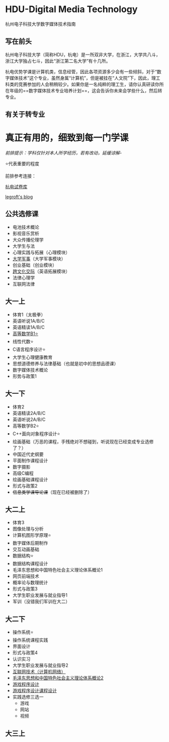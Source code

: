 # HDU-Digital Media Technology
 杭州电子科技大学数字媒体技术指南

## 写在前头

杭州电子科技大学（简称HDU，杭电）是一所双非大学，在浙江，大学共八斗，浙江大学独占七斗，因此“浙江第二名大学”有十几所。

杭电优势学课是计算机类，信息经管，因此各项资源多少会有一些倾斜，对于“数字媒体技术”这个专业，虽然身属“计算机”，但是被挂在“人文院”下，因此，理工科类的竞赛参加的人会稍稍较少。如果你是一名纯粹的理工生，请你认真研读你所在年级的==数字媒体技术专业培养计划==，这会告诉你未来会学些什么，然后转专业。

## 有关于转专业



# 真正有用的，细致到每一门学课

*前排提示：学科仅针对本人所学经历，若有改动，延缓谅解-*

⭐代表重要的程度

前排参考连接：

[杭电试卷库](https://github.com/FengGuanxi/HDU-Experience)

[legroft's blog](https://jinjis.cn)

## 公共选修课

- 电池技术概论
- 影视音乐赏析
- 大众传播伦理学
- 大学生与法
- 心理实践与拓展（心理模块）
- [大学军事](公共选修/大学军事.md)（大学军事模块）
- 创业基础（创业模块）
- [跨文化交际](公共选修/跨文化交际.md)（英语拓展模块）
- 法律心理学
- 互联网法律

## 大一上 

- 体育1（太极拳）
- 英语听说1A/B/C
- 英语精读1A/B/C
- [高等数学B1⭐](大一上/高等数学B.md)
- 线性代数⭐
- C语言程序设计⭐
- 大学生心理健康教育
- 思想道德修养与法律基础（也就是初中的思想品德课）
- 数字媒体技术概论
- 形势与政策1

## 大一下

- 体育2
- 英语精读2A/B/C
- 英语听说2A/B/C
- 高等数学B2⭐
- C++面向对象程序设计⭐
- 绘画基础（万恶的课程，手残绝对不想碰到，听说现在已经变成专业选修了？）
- 中国近代史纲要
- 平面制作课程设计
- 数字摄影
- 高级C编程
- 绘画基础课程设计
- 形式与政策2
- ~~信息类学课导论课~~（现在已经被删除了）

## 大二上

- 体育3
- 图像处理与分析
- 计算机图形学原理⭐
- 数字媒体后期制作
- 交互动画基础
- 数据结构⭐
- 数据结构课程设计
- 毛泽东思想和中国特色社会主义理论体系概论1
- 网页前端技术
- 概率论与数理统计
- 形式与政策3
- 大学生职业发展与就业指导1
- 军训（没错我们军训在大二）
## 大二下

- 操作系统⭐
- 操作系统课程实践
- 界面设计
- 形式与政策4
- 认识实习
- 大学生职业发展与就业指导2
- [互联网技术（计算机网络）](大二下/计算机网络)
- [毛泽东思想和中国特色社会主义理论体系概论2](大二下/毛概)
- [游戏程序设计](大二下/游戏程序设计/游戏程序设计.md)
- [游戏程序设计课程设计](大二下/游戏程序课程设计)
- 实践选修三选一
  - 游戏
  - 网站
  - 视频


## 大三上

